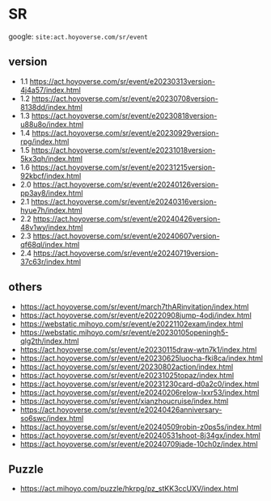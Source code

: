 # SR
google: ```site:act.hoyoverse.com/sr/event```

## version
- 1.1 https://act.hoyoverse.com/sr/event/e20230313version-4j4a57/index.html
- 1.2 https://act.hoyoverse.com/sr/event/e20230708version-8138dd/index.html
- 1.3 https://act.hoyoverse.com/sr/event/e20230818version-u88u8o/index.html
- 1.4 https://act.hoyoverse.com/sr/event/e20230929version-rpg/index.html
- 1.5 https://act.hoyoverse.com/sr/event/e20231018version-5kx3qh/index.html
- 1.6 https://act.hoyoverse.com/sr/event/e20231215version-92kbcf/index.html
- 2.0 https://act.hoyoverse.com/sr/event/e20240126version-pp3ay8/index.html
- 2.1 https://act.hoyoverse.com/sr/event/e20240316version-hyue7h/index.html
- 2.2 https://act.hoyoverse.com/sr/event/e20240426version-48v1wy/index.html
- 2.3 https://act.hoyoverse.com/sr/event/e20240607version-qf68ql/index.html
- 2.4 https://act.hoyoverse.com/sr/event/e20240719version-37c63r/index.html

## others
- https://act.hoyoverse.com/sr/event/march7thARinvitation/index.html
- https://act.hoyoverse.com/sr/event/e20220908jump-4odj/index.html
- https://webstatic.mihoyo.com/sr/event/e20221102exam/index.html
- https://webstatic.mihoyo.com/sr/event/e20230105openingh5-qlg2th/index.html
- https://act.hoyoverse.com/sr/event/e20230115draw-wtn7k1/index.html
- https://act.hoyoverse.com/sr/event/e20230625luocha-fki8ca/index.html
- https://act.hoyoverse.com/sr/event/20230802action/index.html
- https://act.hoyoverse.com/sr/event/e20231025topaz/index.html
- https://act.hoyoverse.com/sr/event/e20231230card-d0a2c0/index.html <BlackSwan>
- https://act.hoyoverse.com/sr/event/e20240206relow-lxxr53/index.html
- https://act.hoyoverse.com/sr/event/xianzhoucruise/index.html
- https://act.hoyoverse.com/sr/event/e20240426anniversary-so6swc/index.html
- https://act.hoyoverse.com/sr/event/e20240509robin-z0ps5s/index.html <Robin>
- https://act.hoyoverse.com/sr/event/e20240531shoot-8j34gx/index.html
- https://act.hoyoverse.com/sr/event/e20240709jade-10ch0z/index.html

## Puzzle
- https://act.mihoyo.com/puzzle/hkrpg/pz_stKK3ccUXV/index.html
